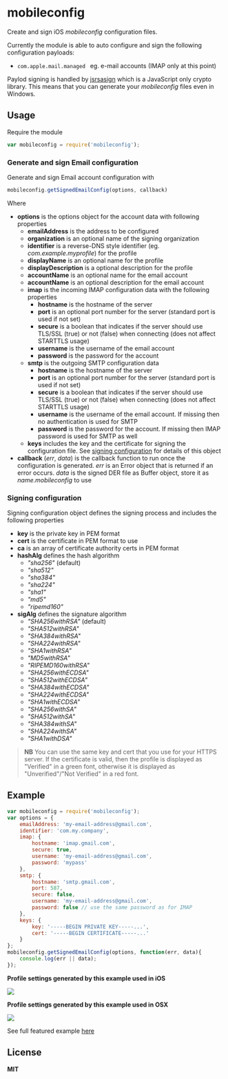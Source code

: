 # mobileconfig

Create and sign iOS *mobileconfig* configuration files.

Currently the module is able to auto configure and sign the following configuration payloads:

  * `com.apple.mail.managed ` eg. e-mail accounts (IMAP only at this point)

Paylod signing is handled by [jsrsasign](http://kjur.github.io/jsrsasign/) which is a JavaScript only crypto library. This means that you can generate your *mobileconfig* files even in Windows.

## Usage

Require the module

```javascript
var mobileconfig = require('mobileconfig');
```

### Generate and sign Email configuration

Generate and sign Email account configuration with

```javascript
mobileconfig.getSignedEmailConfig(options, callback)
```

Where

  * **options** is the options object for the account data with following properties
    * **emailAddress** is the address to be configured
    * **organization** is an optional name of the signing organization
    * **identifier** is a reverse-DNS style identifier (eg. *com.example.myprofile*) for the profile
    * **displayName** is an optional name for the profile
    * **displayDescription** is a optional description for the profile
    * **accountName** is an optional name for the email account
    * **accountName** is an optional description for the email account
    * **imap** is the incoming IMAP configuration data with the following properties
      * **hostname** is the hostname of the server
      * **port** is an optional port number for the server (standard port is used if not set)
      * **secure** is a boolean that indicates if the server should use TLS/SSL (true) or not (false) when connecting (does not affect STARTTLS usage)
      * **username** is the username of the email account
      * **password** is the password for the account
    * **smtp** is the outgoing SMTP configuration data
        * **hostname** is the hostname of the server
      * **port** is an optional port number for the server (standard port is used if not set)
      * **secure** is a boolean that indicates if the server should use TLS/SSL (true) or not (false) when connecting (does not affect STARTTLS usage)
      * **username** is the username of the email account. If missing then no authentication is used for SMTP
      * **password** is the password for the account. If missing then IMAP password is used for SMTP as well
    * **keys** includes the key and the certificate for signing the configuration file. See [signing configuration](#signing-configuration) for details of this object
  * **callback** (*err*, *data*) is the callback function to run once the configuration is generated. *err* is an Error object that is returned if an error occurs. *data* is the signed DER file as Buffer object, store it as *name.mobileconfig* to use

### Signing configuration

Signing configuration object defines the signing process and includes the following properties

  * **key** is the private key in PEM format
  * **cert** is the certificate in PEM format to use
  * **ca** is an array of certificate authority certs in PEM format
  * **hashAlg** defines the hash algorithm
    * *"sha256"* (default)
    * *"sha512"*
    * *"sha384"*
    * *"sha224"*
    * *"sha1"*
    * *"md5"*
    * *"ripemd160"*
  * **sigAlg** defines the signature algorithm
    * *"SHA256withRSA"* (default)
    * *"SHA512withRSA"*
    * *"SHA384withRSA"*
    * *"SHA224withRSA"*
    * *"SHA1withRSA"*
    * *"MD5withRSA"*
    * *"RIPEMD160withRSA"*
    * *"SHA256withECDSA"*
    * *"SHA512withECDSA"*
    * *"SHA384withECDSA"*
    * *"SHA224withECDSA"*
    * *"SHA1withECDSA"*
    * *"SHA256withSA"*
    * *"SHA512withSA"*
    * *"SHA384withSA"*
    * *"SHA224withSA"*
    * *"SHA1withDSA"*

> **NB** You can use the same key and cert that you use for your HTTPS server. If the certificate is valid, then the profile is displayed as "Verified" in a green font, otherwise it is displayed as "Unverified"/"Not Verified" in a red font.

## Example

```javascript
var mobileconfig = require('mobileconfig');
var options = {
    emailAddress: 'my-email-address@gmail.com',
    identifier: 'com.my.company',
    imap: {
        hostname: 'imap.gmail.com',
        secure: true,
        username: 'my-email-address@gmail.com',
        password: 'mypass'
    },
    smtp: {
        hostname: 'smtp.gmail.com',
        port: 587,
        secure: false,
        username: 'my-email-address@gmail.com',
        password: false // use the same password as for IMAP
    },
    keys: {
        key: '-----BEGIN PRIVATE KEY-----...',
        cert: '-----BEGIN CERTIFICATE-----...'
    }
};
mobileconfig.getSignedEmailConfig(options, function(err, data){
    console.log(err || data);
});
```

**Profile settings generated by this example used in iOS**

![](https://cldup.com/PQAEkSff1S.png)

**Profile settings generated by this example used in OSX**

![](https://cldup.com/UtMePZizvG.png)

See full featured example [here](examples/imap.js)

## License

**MIT**
